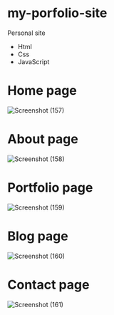 # my-porfolio-site
Personal site
- Html
- Css
- JavaScript
# Home page
![Screenshot (157)](https://user-images.githubusercontent.com/116680886/233958923-9c5751f1-29fb-4029-a0da-92e319e4add2.png)
# About page
![Screenshot (158)](https://user-images.githubusercontent.com/116680886/233959041-aee2a1e9-6b95-4c6c-ad73-c4859e0bc8ee.png)
# Portfolio page
![Screenshot (159)](https://user-images.githubusercontent.com/116680886/233959274-8c599567-9261-40d6-a6f8-2806cc7f22b6.png)
# Blog page
![Screenshot (160)](https://user-images.githubusercontent.com/116680886/233959345-f577100d-fdf2-44dc-b5d7-424f16f40870.png)
# Contact page
![Screenshot (161)](https://user-images.githubusercontent.com/116680886/233959432-4c5e9f9e-a166-493e-8051-9348cdd7986c.png)
